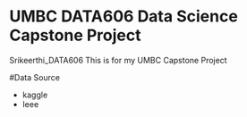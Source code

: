# UMBC DATA606 Data Science Capstone Project
Srikeerthi_DATA606
This is for my UMBC Capstone Project

#Data Source
- kaggle 
- Ieee

